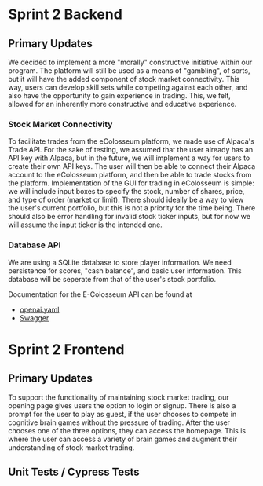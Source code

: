 # Sprint 2 Backend

## Primary Updates
We decided to implement a more "morally" constructive initiative within our program. The platform will still be used as a means of "gambling", of sorts, but it will have the added component of stock market connectivity. This way, users can develop skill sets while competing against each other, and also have the opportunity to gain experience in trading. This, we felt, allowed for an inherently more constructive and educative experience.

### Stock Market Connectivity
To facilitate trades from the eColosseum platform, we made use of Alpaca's Trade API. For the sake of testing, we assumed that the user already has an API key with Alpaca, but in the future, we will implement a way for users to create their own API keys. The user will then be able to connect their Alpaca account to the eColosseum platform, and then be able to trade stocks from the platform.
Implementation of the GUI for trading in eColosseum is simple: we will include input boxes to specify the stock, number of shares, price, and type of order (market or limit).
There should ideally be a way to view the user's current portfolio, but this is not a priority for the time being.
There should also be error handling for invalid stock ticker inputs, but for now we will assume the input ticker is the intended one. 

### Database API
We are using a SQLite database to store player information. We need persistence for scores, "cash balance", and basic user information. This database will be seperate from that of the user's stock portfolio. 

Documentation for the E-Colosseum API can be found at
* [openai.yaml](/backend/openai.yaml)
* [Swagger](https://app.swaggerhub.com/apis/b-cheek/E-Colosseum-API)

# Sprint 2 Frontend

## Primary Updates
To support the functionality of maintaining stock market trading, our opening page gives users the option to login or signup. There is also a prompt for the user to play as guest, if the user chooses to compete in cognitive brain games without the pressure of trading. After the user chooses one of the three options, they can access the homepage. This is where the user can access a variety of brain games and augment their understanding of stock market trading.

## Unit Tests / Cypress Tests
